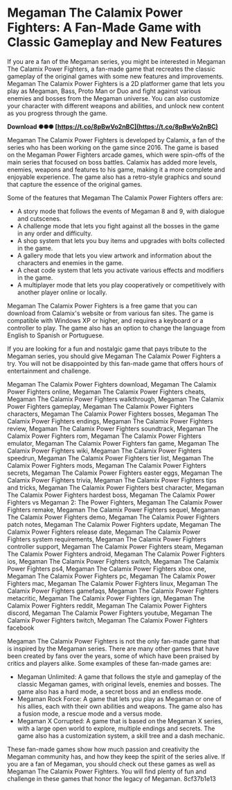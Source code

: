 # Megaman The Calamix Power Fighters: A Fan-Made Game with Classic Gameplay and New Features
 
If you are a fan of the Megaman series, you might be interested in Megaman The Calamix Power Fighters, a fan-made game that recreates the classic gameplay of the original games with some new features and improvements. Megaman The Calamix Power Fighters is a 2D platformer game that lets you play as Megaman, Bass, Proto Man or Duo and fight against various enemies and bosses from the Megaman universe. You can also customize your character with different weapons and abilities, and unlock new content as you progress through the game.
 
**Download ✺✺✺ [https://t.co/8pBwVo2nBC](https://t.co/8pBwVo2nBC)**


 
Megaman The Calamix Power Fighters is developed by Calamix, a fan of the series who has been working on the game since 2016. The game is based on the Megaman Power Fighters arcade games, which were spin-offs of the main series that focused on boss battles. Calamix has added more levels, enemies, weapons and features to his game, making it a more complete and enjoyable experience. The game also has a retro-style graphics and sound that capture the essence of the original games.
 
Some of the features that Megaman The Calamix Power Fighters offers are:
 
- A story mode that follows the events of Megaman 8 and 9, with dialogue and cutscenes.
- A challenge mode that lets you fight against all the bosses in the game in any order and difficulty.
- A shop system that lets you buy items and upgrades with bolts collected in the game.
- A gallery mode that lets you view artwork and information about the characters and enemies in the game.
- A cheat code system that lets you activate various effects and modifiers in the game.
- A multiplayer mode that lets you play cooperatively or competitively with another player online or locally.

Megaman The Calamix Power Fighters is a free game that you can download from Calamix's website or from various fan sites. The game is compatible with Windows XP or higher, and requires a keyboard or a controller to play. The game also has an option to change the language from English to Spanish or Portuguese.
 
If you are looking for a fun and nostalgic game that pays tribute to the Megaman series, you should give Megaman The Calamix Power Fighters a try. You will not be disappointed by this fan-made game that offers hours of entertainment and challenge.
 
Megaman The Calamix Power Fighters download,  Megaman The Calamix Power Fighters online,  Megaman The Calamix Power Fighters cheats,  Megaman The Calamix Power Fighters walkthrough,  Megaman The Calamix Power Fighters gameplay,  Megaman The Calamix Power Fighters characters,  Megaman The Calamix Power Fighters bosses,  Megaman The Calamix Power Fighters endings,  Megaman The Calamix Power Fighters review,  Megaman The Calamix Power Fighters soundtrack,  Megaman The Calamix Power Fighters rom,  Megaman The Calamix Power Fighters emulator,  Megaman The Calamix Power Fighters fan game,  Megaman The Calamix Power Fighters wiki,  Megaman The Calamix Power Fighters speedrun,  Megaman The Calamix Power Fighters tier list,  Megaman The Calamix Power Fighters mods,  Megaman The Calamix Power Fighters secrets,  Megaman The Calamix Power Fighters easter eggs,  Megaman The Calamix Power Fighters trivia,  Megaman The Calamix Power Fighters tips and tricks,  Megaman The Calamix Power Fighters best character,  Megaman The Calamix Power Fighters hardest boss,  Megaman The Calamix Power Fighters vs Megaman 2: The Power Fighters,  Megaman The Calamix Power Fighters remake,  Megaman The Calamix Power Fighters sequel,  Megaman The Calamix Power Fighters demo,  Megaman The Calamix Power Fighters patch notes,  Megaman The Calamix Power Fighters update,  Megaman The Calamix Power Fighters release date,  Megaman The Calamix Power Fighters system requirements,  Megaman The Calamix Power Fighters controller support,  Megaman The Calamix Power Fighters steam,  Megaman The Calamix Power Fighters android,  Megaman The Calamix Power Fighters ios,  Megaman The Calamix Power Fighters switch,  Megaman The Calamix Power Fighters ps4,  Megaman The Calamix Power Fighters xbox one,  Megaman The Calamix Power Fighters pc,  Megaman The Calamix Power Fighters mac,  Megaman The Calamix Power Fighters linux,  Megaman The Calamix Power Fighters gamefaqs,  Megaman The Calamix Power Fighters metacritic,  Megaman The Calamix Power Fighters ign,  Megaman The Calamix Power Fighters reddit,  Megaman The Calamix Power Fighters discord,  Megaman The Calamix Power Fighters youtube,  Megaman The Calamix Power Fighters twitch,  Megaman The Calamix Power Fighters facebook
  
Megaman The Calamix Power Fighters is not the only fan-made game that is inspired by the Megaman series. There are many other games that have been created by fans over the years, some of which have been praised by critics and players alike. Some examples of these fan-made games are:

- Megaman Unlimited: A game that follows the style and gameplay of the classic Megaman games, with original levels, enemies and bosses. The game also has a hard mode, a secret boss and an endless mode.
- Megaman Rock Force: A game that lets you play as Megaman or one of his allies, each with their own abilities and weapons. The game also has a fusion mode, a rescue mode and a versus mode.
- Megaman X Corrupted: A game that is based on the Megaman X series, with a large open world to explore, multiple endings and secrets. The game also has a customization system, a skill tree and a dash mechanic.

These fan-made games show how much passion and creativity the Megaman community has, and how they keep the spirit of the series alive. If you are a fan of Megaman, you should check out these games as well as Megaman The Calamix Power Fighters. You will find plenty of fun and challenge in these games that honor the legacy of Megaman.
 8cf37b1e13
 
